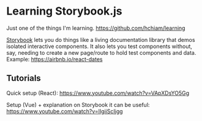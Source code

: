 # Learning Storybook.js

Just one of the things I'm learning. <https://github.com/hchiam/learning>

[Storybook](https://storybook.js.org) lets you do things like a living documentation library that demos isolated interactive components. It also lets you test components without, say, needing to create a new page/route to hold test components and data. Example: <https://airbnb.io/react-dates>

## Tutorials

Quick setup (React): <https://www.youtube.com/watch?v=VApXDsYO5Gg>

Setup (Vue) + explanation on Storybook it can be useful: <https://www.youtube.com/watch?v=lIgiiScIjgg>
